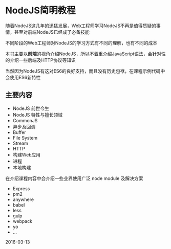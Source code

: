 # NodeJS简明教程


随着NodeJS这几年的迅猛发展，Web工程师学习NodeJS不再是值得质疑的事情，甚至对前端NodeJS已经成了必备技能

不同阶段的Web工程师对NodeJS的学习方式有不同的理解，也有不同的成本

本书主要以**前端**的视角介绍NodeJS，所以不着重介绍JavaScript语法，会针对性的介绍一些后端及HTTP协议等知识

当然因为NodeJS有这对ES6的良好支持，而且没有历史包袱，在课程示例代码中会使用ES6新特性

## 主要内容

* NodeJS 前世今生
* NodeJS 特性与擅长领域
* CommonJS
* 异步及回调
* Buffer
* File System
* Stream
* HTTP
* 构建Web应用
* 进程
* 本地构建

在介绍课程内容中会介绍一些业界使用广泛 node module 及解决方案

* Express
* pm2
* anywhere
* babel
* less
* gulp
* webpack
* yo
* ...


2016-03-13